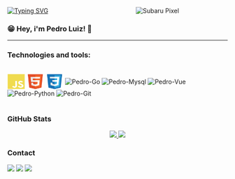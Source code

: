 [![Typing SVG](https://readme-typing-svg.demolab.com?font=Fira+Code&pause=1000&color=6793F7&width=435&lines=Hey+i'm+Pedro+Luiz!+😁;Welcome+to+my+GitHub!+)](https://git.io/typing-svg)
<img src="https://media1.tenor.com/m/KHpTWofLUaIAAAAd/re-zero-natsuki-subaru.gif" alt="Subaru Pixel" align="right" width="210">

### 😁 Hey, i'm Pedro Luiz! 👋

---

### Technologies and tools:

<div style="display: inline_block"><br>
  <img align="center" alt="Pedro-Js" height="35" width="40" src="https://raw.githubusercontent.com/devicons/devicon/master/icons/javascript/javascript-plain.svg">
  <img align="center" alt="Pedro-HTML" height="35" width="40" src="https://raw.githubusercontent.com/devicons/devicon/master/icons/html5/html5-original.svg">
  <img align="center" alt="Pedro-CSS" height="35" width="40" src="https://raw.githubusercontent.com/devicons/devicon/master/icons/css3/css3-original.svg">
  <img align="center" alt="Pedro-Go" height="35" width="40" src="https://cdn.jsdelivr.net/gh/devicons/devicon/icons/go/go-original.svg">
  <img align="center" alt= "Pedro-Mysql" height="60" width="40" src="https://cdn.jsdelivr.net/gh/devicons/devicon/icons/mysql/mysql-original-wordmark.svg">       
  <img align="center" alt="Pedro-Vue" height="35" width="40" src="https://cdn.jsdelivr.net/gh/devicons/devicon/icons/vuejs/vuejs-original.svg">
  <img align="center" alt="Pedro-Python" height="35" width="40" src="https://cdn.jsdelivr.net/gh/devicons/devicon/icons/python/python-original.svg"">
  <img align="center" alt="Pedro-Git" height="35" width="40" src="https://cdn.jsdelivr.net/gh/devicons/devicon/icons/git/git-original.svg">
</div><br>

### GitHub Stats

<div align="center">
  <a href="https://github.com/Pedrolsza">
    <img height="195px" src="https://github-readme-stats.vercel.app/api?username=Pedrolsza&show_icons=true&theme=tokyonight&include_all_commits=true&count_private=true"/>
    <img height="195px" src="https://github-readme-stats.vercel.app/api/top-langs/?username=Pedrolsza&layout=compact&langs_count=7&theme=tokyonight"/>
  </a>
</div>
    
### Contact

<div> 
  <a href="https://www.instagram.com/pedrolsz_/" target="_blank"><img src="https://img.shields.io/badge/-Instagram-%23E4405F?style=for-the-badge&logo=instagram&logoColor=white" target="_blank"></a> 
  <a href="mailto:pedroluizsouza2003@gmail.com"><img src="https://img.shields.io/badge/-Gmail-%23333?style=for-the-badge&logo=gmail&logoColor=white" target="_blank"></a>
  <a href="https://api.whatsapp.com/send/?phone=5561999291416&text=Olá%2C+gostaria+de+saber+mais+sobre+os+seus+serviços.&type=phone_number&app_absent=0" target="_blank">
    <img src="https://img.shields.io/badge/-WhatsApp-%2325D366?style=for-the-badge&logo=whatsapp&logoColor=white" target="_blank">
  </a> 
</div>
